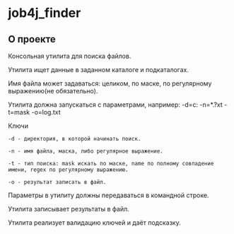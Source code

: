 # job4j_finder

## О проекте

Консольная утилита для поиска файлов.

Утилита ищет данные в заданном каталоге и подкаталогах.

Имя файла может задаваться: целиком, по маске, по регулярному выражению(не обязательно).

Утилита должна запускаться с параметрами, например:  -d=c:  -n=*.?xt -t=mask -o=log.txt

Ключи

	-d - директория, в которой начинать поиск.
 
	-n - имя файла, маска, либо регулярное выражение.
 
	-t - тип поиска: mask искать по маске, name по полному совпадение имени, regex по регулярному выражению.
 
	-o - результат записать в файл.

Параметры в утилиту должны передаваться в командной строке.

Утилита записывает результаты в файл.

Утилита реализует валидацию ключей и даёт подсказку.